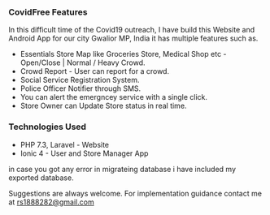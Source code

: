 ### CovidFree Features

In this difficult time of the Covid19 outreach, I have build this Website and Android App for our city Gwalior MP, India it has multiple features such as.

- Essentials Store Map like Groceries Store, Medical Shop etc - Open/Close | Normal / Heavy Crowd.
- Crowd Report - User can report for a crowd.
- Social Service Registration System.
- Police Officer Notifier through SMS.
- You can alert the emergncey service with a single click.
- Store Owner can Update Store status in real time.

### Technologies Used
- PHP 7.3, Laravel - Website
- Ionic 4 - User and Store Manager App

in case you got any error in migrateing database i have included my exported database.

Suggestions are always welcome. For implementation guidance contact me at rs1888282@gmail.com
